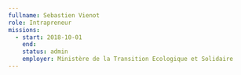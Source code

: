 ```yaml
---
fullname: Sebastien Vienot
role: Intrapreneur
missions:
  - start: 2018-10-01
    end:
    status: admin
    employer: Ministère de la Transition Ecologique et Solidaire
---
```

